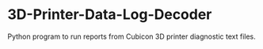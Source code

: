 # 3D-Printer-Data-Log-Decoder
Python program to run reports from Cubicon 3D printer diagnostic text files.   
